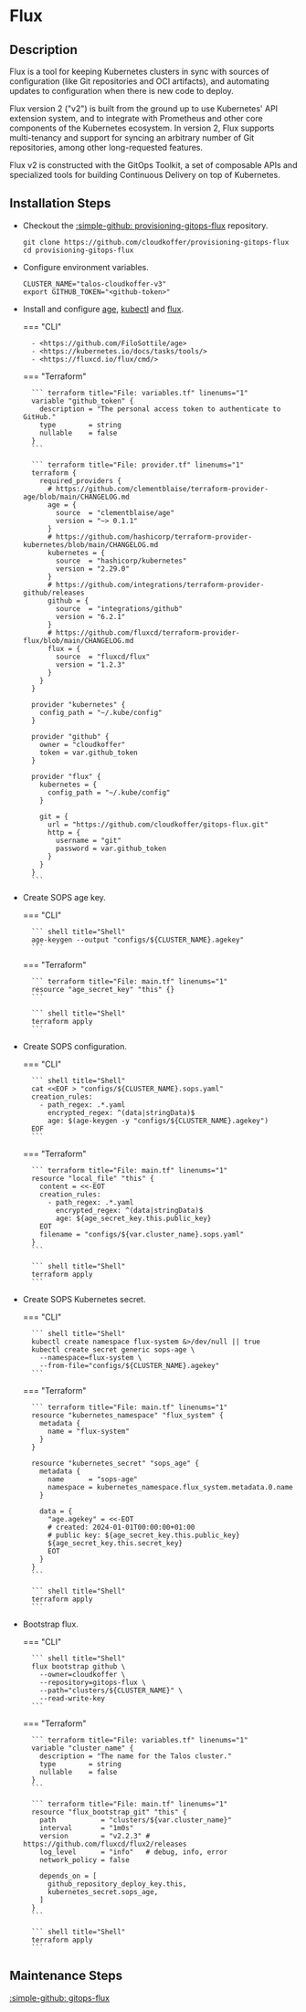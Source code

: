# Flux

## Description

Flux is a tool for keeping Kubernetes clusters in sync with sources of configuration (like Git repositories and OCI artifacts), and automating updates to configuration when there is new code to deploy.

Flux version 2 ("v2") is built from the ground up to use Kubernetes' API extension system, and to integrate with Prometheus and other core components of the Kubernetes ecosystem. In version 2, Flux supports multi-tenancy and support for syncing an arbitrary number of Git repositories, among other long-requested features.

Flux v2 is constructed with the GitOps Toolkit, a set of composable APIs and specialized tools for building Continuous Delivery on top of Kubernetes.

## Installation Steps

- Checkout the [:simple-github: provisioning-gitops-flux](https://github.com/cloudkoffer/provisioning-gitops-flux) repository.

    ``` shell title="Shell"
    git clone https://github.com/cloudkoffer/provisioning-gitops-flux
    cd provisioning-gitops-flux
    ```

- Configure environment variables.

    ``` shell title="Shell"
    CLUSTER_NAME="talos-cloudkoffer-v3"
    export GITHUB_TOKEN="<github-token>"
    ```

- Install and configure [age](https://github.com/FiloSottile/age), [kubectl](https://kubernetes.io/docs/tasks/tools/) and [flux](https://fluxcd.io/flux/cmd/).

    === "CLI"

        - <https://github.com/FiloSottile/age>
        - <https://kubernetes.io/docs/tasks/tools/>
        - <https://fluxcd.io/flux/cmd/>

    === "Terraform"

        ``` terraform title="File: variables.tf" linenums="1"
        variable "github_token" {
          description = "The personal access token to authenticate to GitHub."
          type        = string
          nullable    = false
        }
        ```

        ``` terraform title="File: provider.tf" linenums="1"
        terraform {
          required_providers {
            # https://github.com/clementblaise/terraform-provider-age/blob/main/CHANGELOG.md
            age = {
              source  = "clementblaise/age"
              version = "~> 0.1.1"
            }
            # https://github.com/hashicorp/terraform-provider-kubernetes/blob/main/CHANGELOG.md
            kubernetes = {
              source  = "hashicorp/kubernetes"
              version = "2.29.0"
            }
            # https://github.com/integrations/terraform-provider-github/releases
            github = {
              source  = "integrations/github"
              version = "6.2.1"
            }
            # https://github.com/fluxcd/terraform-provider-flux/blob/main/CHANGELOG.md
            flux = {
              source  = "fluxcd/flux"
              version = "1.2.3"
            }
          }
        }

        provider "kubernetes" {
          config_path = "~/.kube/config"
        }

        provider "github" {
          owner = "cloudkoffer"
          token = var.github_token
        }

        provider "flux" {
          kubernetes = {
            config_path = "~/.kube/config"
          }

          git = {
            url = "https://github.com/cloudkoffer/gitops-flux.git"
            http = {
              username = "git"
              password = var.github_token
            }
          }
        }
        ```

- Create SOPS age key.

    === "CLI"

        ``` shell title="Shell"
        age-keygen --output "configs/${CLUSTER_NAME}.agekey"
        ```

    === "Terraform"

        ``` terraform title="File: main.tf" linenums="1"
        resource "age_secret_key" "this" {}
        ```

        ``` shell title="Shell"
        terraform apply
        ```

- Create SOPS configuration.

    === "CLI"

        ``` shell title="Shell"
        cat <<EOF > "configs/${CLUSTER_NAME}.sops.yaml"
        creation_rules:
          - path_regex: .*.yaml
            encrypted_regex: ^(data|stringData)$
            age: $(age-keygen -y "configs/${CLUSTER_NAME}.agekey")
        EOF
        ```

    === "Terraform"

        ``` terraform title="File: main.tf" linenums="1"
        resource "local_file" "this" {
          content = <<-EOT
          creation_rules:
            - path_regex: .*.yaml
              encrypted_regex: ^(data|stringData)$
              age: ${age_secret_key.this.public_key}
          EOT
          filename = "configs/${var.cluster_name}.sops.yaml"
        }
        ```

        ``` shell title="Shell"
        terraform apply
        ```

- Create SOPS Kubernetes secret.

    === "CLI"

        ``` shell title="Shell"
        kubectl create namespace flux-system &>/dev/null || true
        kubectl create secret generic sops-age \
          --namespace=flux-system \
          --from-file="configs/${CLUSTER_NAME}.agekey"
        ```

    === "Terraform"

        ``` terraform title="File: main.tf" linenums="1"
        resource "kubernetes_namespace" "flux_system" {
          metadata {
            name = "flux-system"
          }
        }

        resource "kubernetes_secret" "sops_age" {
          metadata {
            name      = "sops-age"
            namespace = kubernetes_namespace.flux_system.metadata.0.name
          }

          data = {
            "age.agekey" = <<-EOT
            # created: 2024-01-01T00:00:00+01:00
            # public key: ${age_secret_key.this.public_key}
            ${age_secret_key.this.secret_key}
            EOT
          }
        }
        ```

        ``` shell title="Shell"
        terraform apply
        ```

- Bootstrap flux.

    === "CLI"

        ``` shell title="Shell"
        flux bootstrap github \
          --owner=cloudkoffer \
          --repository=gitops-flux \
          --path="clusters/${CLUSTER_NAME}" \
          --read-write-key
        ```

    === "Terraform"

        ``` terraform title="File: variables.tf" linenums="1"
        variable "cluster_name" {
          description = "The name for the Talos cluster."
          type        = string
          nullable    = false
        }
        ```

        ``` terraform title="File: main.tf" linenums="1"
        resource "flux_bootstrap_git" "this" {
          path           = "clusters/${var.cluster_name}"
          interval       = "1m0s"
          version        = "v2.2.3" # https://github.com/fluxcd/flux2/releases
          log_level      = "info"   # debug, info, error
          network_policy = false

          depends_on = [
            github_repository_deploy_key.this,
            kubernetes_secret.sops_age,
          ]
        }
        ```

        ``` shell title="Shell"
        terraform apply
        ```

## Maintenance Steps

[:simple-github: gitops-flux](https://github.com/cloudkoffer/gitops-flux)
